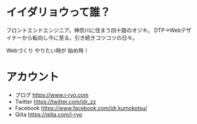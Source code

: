 # イイダリョウって誰？

フロントエンドエンジニア。神奈川に住まう四十路のオジキ。 DTP→Webデザイナーから転向し今に至る。引き続きコツコツの日々。

Webづくり やりたい時が 始め時！

# アカウント

* ブログ https://www.i-ryo.com
* Twitter https://twitter.com/idr_zz 
* Facebook https://www.facebook.com/idr.kumokotsu/
* Qiita https://qiita.com/i-ryo
